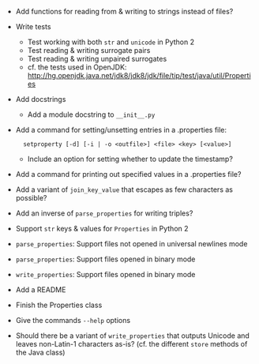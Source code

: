 - Add functions for reading from & writing to strings instead of files?
- Write tests
    - Test working with both `str` and `unicode` in Python 2
    - Test reading & writing surrogate pairs
    - Test reading & writing unpaired surrogates
    - cf. the tests used in OpenJDK: <http://hg.openjdk.java.net/jdk8/jdk8/jdk/file/tip/test/java/util/Properties>
- Add docstrings
    - Add a module docstring to `__init__.py`
- Add a command for setting/unsetting entries in a .properties file:

        setproperty [-d] [-i | -o <outfile>] <file> <key> [<value>]

    - Include an option for setting whether to update the timestamp?

- Add a command for printing out specified values in a .properties file?
- Add a variant of `join_key_value` that escapes as few characters as possible?
- Add an inverse of `parse_properties` for writing triples?
- Support `str` keys & values for `Properties` in Python 2
- `parse_properties`: Support files not opened in universal newlines mode
- `parse_properties`: Support files opened in binary mode
- `write_properties`: Support files opened in binary mode
- Add a README
- Finish the Properties class
- Give the commands `--help` options
- Should there be a variant of `write_properties` that outputs Unicode and
  leaves non-Latin-1 characters as-is?  (cf. the different `store` methods of
  the Java class)

